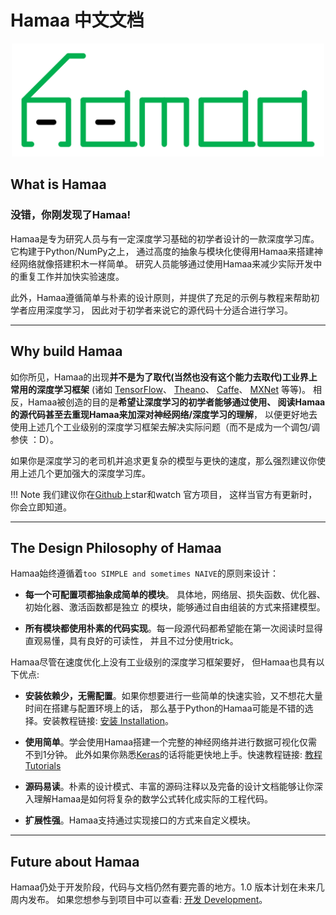 # Hamaa 中文文档

<p align="center">
	<img width=500 src="images/hamaa-logo.svg" />
</p>


## What is Hamaa

### 没错，你刚发现了Hamaa!


Hamaa是专为研究人员与有一定深度学习基础的初学者设计的一款深度学习库。
它构建于Python/NumPy之上，
通过高度的抽象与模块化使得用Hamaa来搭建神经网络就像搭建积木一样简单。
研究人员能够通过使用Hamaa来减少实际开发中的重复工作并加快实验速度。

此外，Hamaa遵循简单与朴素的设计原则，并提供了充足的示例与教程来帮助初学者应用深度学习，
因此对于初学者来说它的源代码十分适合进行学习。

---

## Why build Hamaa

如你所见，Hamaa的出现**并不是为了取代(当然也没有这个能力去取代)工业界上常用的深度学习框架**
(诸如
[TensorFlow](https://www.tensorflow.org/)、
[Theano](http://www.deeplearning.net/software/theano/)、
[Caffe](http://caffe.berkeleyvision.org/)、
[MXNet](http://mxnet.readthedocs.io/en/latest/)
等等)。
相反，Hamaa被创造的目的是**希望让深度学习的初学者能够通过使用、
阅读Hamaa的源代码甚至去重现Hamaa来加深对神经网络/深度学习的理解**，
以便更好地去使用上述几个工业级别的深度学习框架去解决实际问题（而不是成为一个调包/调参侠 ：D）。

如果你是深度学习的老司机并追求更复杂的模型与更快的速度，那么强烈建议你使用上述几个更加强大的深度学习库。


!!! Note
	我们建议你在[Github](https://github.com/monitor1379/hamaa)上star和watch 官方项目，
	这样当官方有更新时，你会立即知道。

---

## The Design Philosophy of Hamaa

Hamaa始终遵循着`too SIMPLE and sometimes NAIVE`的原则来设计：

- **每一个可配置项都抽象成简单的模块**。 具体地，网络层、损失函数、优化器、初始化器、激活函数都是独立
的模块，能够通过自由组装的方式来搭建模型。

- **所有模块都使用朴素的代码实现**。每一段源代码都希望能在第一次阅读时显得直观易懂，具有良好的可读性，
并且不过分使用trick。

Hamaa尽管在速度优化上没有工业级别的深度学习框架要好，
但Hamaa也具有以下优点:

- **安装依赖少，无需配置**。如果你想要进行一些简单的快速实验，又不想花大量时间在搭建与配置环境上的话， 
那么基于Python的Hamaa可能是不错的选择。安装教程链接: [安装 Installation](user/installation.md)。

- **使用简单**。学会使用Hamaa搭建一个完整的神经网络并进行数据可视化仅需不到1分钟。
此外如果你熟悉[Keras](http://keras.io)的话将能更快地上手。快速教程链接: [教程 Tutorials](user/tutorials.md)

- **源码易读**。朴素的设计模式、丰富的源码注释以及完备的设计文档能够让你深入理解Hamaa是如何将复杂的数学公式转化成实际的工程代码。

- **扩展性强**。Hamaa支持通过实现接口的方式来自定义模块。

---

## Future about Hamaa

Hamaa仍处于开发阶段，代码与文档仍然有要完善的地方。1.0 版本计划在未来几周内发布。
如果您想参与到项目中可以查看: [开发 Development](developer/development.md)。
